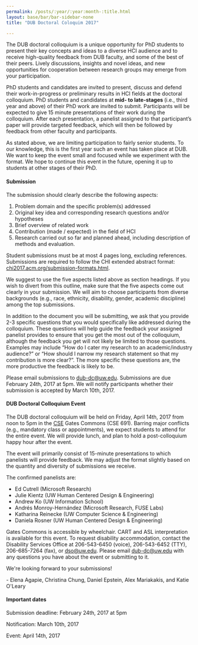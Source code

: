 ```yaml
---
permalink: /posts/:year/:year:month-:title.html
layout: base/bar/bar-sidebar-none
title: "DUB Doctoral Coloquim 2017"

---
```


<div class="row" style="margin-bottom: 15px">
  <div class="col-md-8" markdown="block">
The DUB doctoral colloquium is a unique opportunity for PhD students to present their key concepts and ideas to a diverse HCI audience and to receive high-quality feedback from DUB faculty, and some of the best of their peers. Lively discussions, insights and novel ideas, and new opportunities for cooperation between research groups may emerge from your participation.

PhD students and candidates are invited to present, discuss and defend their work-in-progress or preliminary results in HCI fields at the doctoral colloquium. PhD students and candidates at <strong> mid- to late-stages </strong> (i.e., third year and above) of their PhD work are invited to submit. Participants will be expected to give 15 minute presentations of their work during the colloquium. After each presentation, a panelist assigned to that participant’s paper will provide targeted feedback, which will then be followed by feedback from other faculty and participants.
   
As stated above, we are limiting participation to fairly senior students. To our knowledge, this is the first year such an event has taken place at DUB. We want to keep the event small and focused while we experiment with the format. We hope to continue this event in the future, opening it up to students at other stages of their PhD.

<h4> Submission </h4>

The submission should clearly describe the following aspects:

1. Problem domain and the specific problem(s) addressed
2. Original key idea and corresponding research questions and/or hypotheses
3. Brief overview of related work
4. Contribution (made / expected) in the field of HCI
5. Research carried out so far and planned ahead, including description of methods and evaluation.

Student submissions must be at most 4 pages long, excluding references. Submissions are required to follow the CHI extended abstract format: <a href="//chi2017.acm.org/submission-formats.html">chi2017.acm.org/submission-formats.html</a>. 

We suggest to use the five aspects listed above as section headings. If you wish to divert from this outline, make sure that the five aspects come out clearly in your submission. We will aim to choose participants from diverse backgrounds (e.g., race, ethnicity, disability, gender, academic discipline) among the top submissions. 

In addition to the document you will be submitting, we ask that you provide 2-3 specific questions that you would specifically like addressed during the colloquium. These questions will help guide the feedback your assigned panelist provides to ensure that you get the most out of the colloquium, although the feedback you get will not likely be limited to those questions. Examples may include “How do I cater my research to an academic/industry audience?” or “How should I narrow my research statement so that my contribution is more clear?”. The more specific these questions are, the more productive the feedback is likely to be.

Please email submissions to <a href="mailto:dub-dc@uw.edu">dub-dc@uw.edu</a>. Submissions are due February 24th, 2017 at 5pm. We will notify participants whether their submission is accepted by March 10th, 2017.

<h4> DUB Doctoral Colloquium Event </h4>

The DUB doctoral colloquium will be held on Friday, April 14th, 2017 from noon to 5pm in the <a href="//www.washington.edu/maps/#!/cse">CSE</a> Gates Commons (CSE 691). Barring major conflicts (e.g., mandatory class or appointments), we expect students to attend for the entire event. We will provide lunch, and plan to hold a post-colloquium happy hour after the event.

The event will primarily consist of 15-minute presentations to which panelists will provide feedback. We may adjust the format slightly based on the quantity and diversity of submissions we receive.

The confirmed panelists are:
- Ed Cutrell (Microsoft Research)
- Julie Kientz (UW Human Centered Design & Engineering)
- Andrew Ko (UW Information School)
- Andrés Monroy-Hernández (Microsoft Research, FUSE Labs)
- Katharina Reinecke (UW Computer Science & Engineering)
- Daniela Rosner (UW Human Centered Design & Engineering)

Gates Commons is accessible by wheelchair. CART and ASL interpretation is available for this event. To request disability accommodation, contact the Disability Services Office at 206-543-6450 (voice), 206-543-6452 (TTY), 206-685-7264 (fax), or dso@uw.edu. Please email <a href="mailto:dub-dc@uw.edu">dub-dc@uw.edu</a> with any questions you have about the event or submitting to it.

We're looking forward to your submissions!

\- Elena Agapie, Christina Chung, Daniel Epstein, Alex Mariakakis, and Katie O'Leary
  </div>
  <div class="col-md-4" markdown="block">
<h4> Important dates </h4>

Submission deadline: February 24th, 2017 at 5pm

Notification: March 10th, 2017

Event: April 14th, 2017
  </div>
</div>
